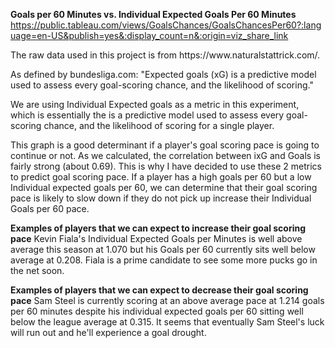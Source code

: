 **Goals per 60 Minutes vs. Individual Expected Goals Per 60 Minutes**
https://public.tableau.com/views/GoalsChances/GoalsChancesPer60?:language=en-US&publish=yes&:display_count=n&:origin=viz_share_link

<P>The raw data used in this project is from https://www.naturalstattrick.com/.<P>

<P>As defined by bundesliga.com: "Expected goals (xG) is a predictive model used to assess every goal-scoring chance, and the likelihood of scoring." <P>
<P>We are using Individual Expected goals as a metric in this experiment, which is essentially the is a predictive model used to assess every goal-scoring chance, and the likelihood of scoring for a single player.<P>

<P>This graph is a good determinant if a player's goal scoring pace is going to continue or not. 
As we calculated, the correlation between ixG and Goals is fairly strong (about 0.69). This is why I have decided to use these 2 metrics to predict goal scoring pace. If a player has a high goals per 60 but a low Individual expected goals per 60, we can determine that their goal scoring pace is likely to slow down if they do not pick up increase their Individual Goals per 60 pace.<P>

**Examples of players that we can expect to increase their goal scoring pace**
  Kevin Fiala's Individual Expected Goals per Minutes is well above average this season at 1.070 but his Goals per 60 currently sits well below average at 0.208. Fiala is a prime candidate to see some more pucks go in the net soon.
  
**Examples of players that we can expect to decrease their goal scoring pace**
Sam Steel is currently scoring at an above average pace at 1.214 goals per 60 minutes despite his individual expected goals per 60 sitting well below the league average at 0.315. It seems that eventually Sam Steel's luck will run out and he'll experience a goal drought.
